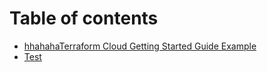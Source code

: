 # Table of contents

* [hhahahaTerraform Cloud Getting Started Guide Example](README.md)
* [Test](test.md)
